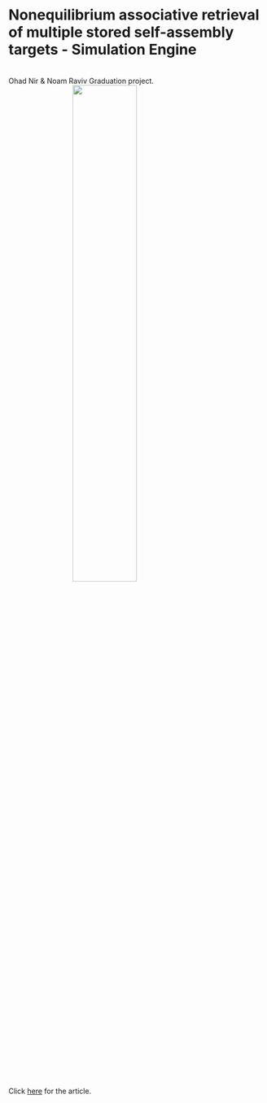 # Nonequilibrium associative retrieval of multiple stored self-assembly targets - Simulation Engine
<br>Ohad Nir & Noam Raviv Graduation project.
<br><img src="https://i.ibb.co/n8NgHcz/hello-world.png" style="display:block;margin-left:auto;margin-right:auto;width:50%;"/>
<br>Click <a href="https://www.pnas.org/content/pnas/115/45/E10531.full.pdf">here</a> for the article.

